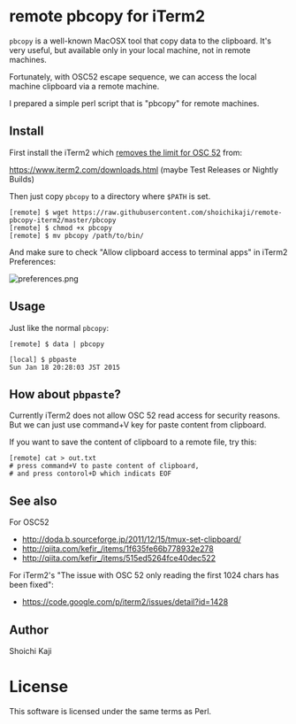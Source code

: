 # remote pbcopy for iTerm2

`pbcopy` is a well-known MacOSX tool that copy data to the clipboard.
It's very useful, but available only in your local machine, not in remote machines.

Fortunately, with OSC52 escape sequence,
we can access the local machine clipboard via a remote machine.

I prepared a simple perl script that is "pbcopy" for remote machines.

## Install

First install the iTerm2 which
[removes the limit for OSC 52](https://github.com/gnachman/iTerm2/commit/9afa15e199b53d06ffaf18fc28b56d45ff722d19) from:

https://www.iterm2.com/downloads.html (maybe Test Releases or Nightly Builds)

Then just copy `pbcopy` to a directory where `$PATH` is set.

    [remote] $ wget https://raw.githubusercontent.com/shoichikaji/remote-pbcopy-iterm2/master/pbcopy
    [remote] $ chmod +x pbcopy
    [remote] $ mv pbcopy /path/to/bin/

And make sure to check "Allow clipboard access to terminal apps" in iTerm2 Preferences:

![preferences.png](https://raw.githubusercontent.com/shoichikaji/remote-pbcopy-iterm2/master/misc/preferences.png)

## Usage

Just like the normal `pbcopy`:

    [remote] $ data | pbcopy

    [local] $ pbpaste
    Sun Jan 18 20:28:03 JST 2015

## How about `pbpaste`?

Currently iTerm2 does not allow OSC 52 read access for security reasons.
But we can just use command+V key for paste content from clipboard.

If you want to save the content of clipboard to a remote file, try this:

    [remote] cat > out.txt
    # press command+V to paste content of clipboard,
    # and press contorol+D which indicats EOF

## See also

For OSC52

* http://doda.b.sourceforge.jp/2011/12/15/tmux-set-clipboard/
* http://qiita.com/kefir_/items/1f635fe66b778932e278
* http://qiita.com/kefir_/items/515ed5264fce40dec522

For iTerm2's "The issue with OSC 52 only reading the first 1024 chars has been fixed":

* https://code.google.com/p/iterm2/issues/detail?id=1428

## Author

Shoichi Kaji

# License

This software is licensed under the same terms as Perl.
